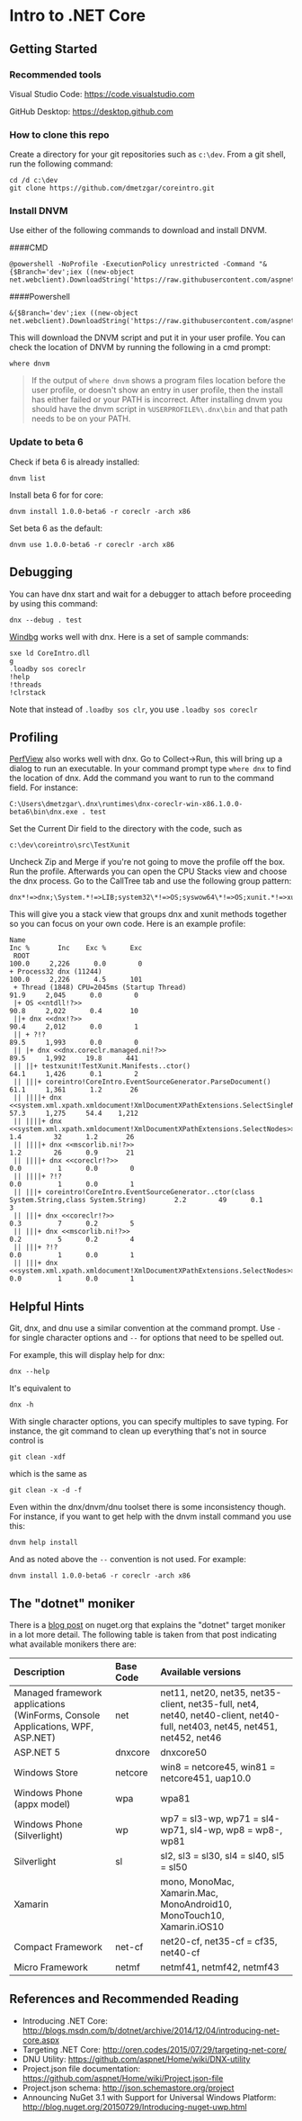# Intro to .NET Core

## Getting Started

### Recommended tools

Visual Studio Code: https://code.visualstudio.com

GitHub Desktop: https://desktop.github.com

### How to clone this repo
Create a directory for your git repositories such as `c:\dev`.
From a git shell, run the following command:
```
cd /d c:\dev
git clone https://github.com/dmetzgar/coreintro.git
```

### Install DNVM
Use either of the following commands to download and install DNVM.

####CMD
```
@powershell -NoProfile -ExecutionPolicy unrestricted -Command "&{$Branch='dev';iex ((new-object net.webclient).DownloadString('https://raw.githubusercontent.com/aspnet/Home/dev/dnvminstall.ps1'))}"
```

####Powershell
```
&{$Branch='dev';iex ((new-object net.webclient).DownloadString('https://raw.githubusercontent.com/aspnet/Home/dev/dnvminstall.ps1'))}
```

This will download the DNVM script and put it in your user profile. You can check the location of DNVM by running the following in a cmd prompt:

```
where dnvm
```

> If the output of `where dnvm` shows a program files location before the user profile, or doesn't show an entry in user profile, then the install has either failed or your PATH is incorrect. After installing dnvm you should have the dnvm script in `%USERPROFILE%\.dnx\bin` and that path needs to be on your PATH.

### Update to beta 6
Check if beta 6 is already installed:
```
dnvm list
```
Install beta 6 for for core:
```
dnvm install 1.0.0-beta6 -r coreclr -arch x86
```
Set beta 6 as the default:
```
dnvm use 1.0.0-beta6 -r coreclr -arch x86
```

## Debugging
You can have dnx start and wait for a debugger to attach before proceeding by using this command:
```
dnx --debug . test
```
[Windbg](http://windbg.org) works well with dnx. Here is a set of sample commands:
```
sxe ld CoreIntro.dll
g
.loadby sos coreclr
!help
!threads
!clrstack
```
Note that instead of `.loadby sos clr`, you use `.loadby sos coreclr`

## Profiling
[PerfView](http://www.microsoft.com/en-us/download/details.aspx?id=28567) also works well with dnx. 
Go to Collect->Run, this will bring up a dialog to run an executable.
In your command prompt type `where dnx` to find the location of dnx. Add the command you want to run to the command field. For instance:
```
C:\Users\dmetzgar\.dnx\runtimes\dnx-coreclr-win-x86.1.0.0-beta6\bin\dnx.exe . test
```
Set the Current Dir field to the directory with the code, such as
```
c:\dev\coreintro\src\TestXunit
```
Uncheck Zip and Merge if you're not going to move the profile off the box.
Run the profile. Afterwards you can open the CPU Stacks view and choose the dnx process.
Go to the CallTree tab and use the following group pattern:
```
dnx*!=>dnx;\System.*!=>LIB;system32\*!=>OS;syswow64\*!=>OS;xunit.*!=>xunit
``` 
This will give you a stack view that groups dnx and xunit methods together so 
you can focus on your own code. Here is an example profile:
```
Name                                                                                            	 Inc %	     Inc	Exc %	   Exc
 ROOT                                                                                           	 100.0	   2,226	  0.0	     0
+ Process32 dnx (11244)                                                                         	 100.0	   2,226	  4.5	   101
 + Thread (1848) CPU=2045ms (Startup Thread)                                                    	  91.9	   2,045	  0.0	     0
 |+ OS <<ntdll!?>>                                                                              	  90.8	   2,022	  0.4	    10
 ||+ dnx <<dnx!?>>                                                                              	  90.4	   2,012	  0.0	     1
 || + ?!?                                                                                       	  89.5	   1,993	  0.0	     0
 || |+ dnx <<dnx.coreclr.managed.ni!?>>                                                         	  89.5	   1,992	 19.8	   441
 || ||+ testxunit!TestXunit.Manifests..ctor()                                                   	  64.1	   1,426	  0.1	     2
 || |||+ coreintro!CoreIntro.EventSourceGenerator.ParseDocument()                               	  61.1	   1,361	  1.2	    26
 || ||||+ dnx <<system.xml.xpath.xmldocument!XmlDocumentXPathExtensions.SelectSingleNode>>      	  57.3	   1,275	 54.4	 1,212
 || ||||+ dnx <<system.xml.xpath.xmldocument!XmlDocumentXPathExtensions.SelectNodes>>           	   1.4	      32	  1.2	    26
 || ||||+ dnx <<mscorlib.ni!?>>                                                                 	   1.2	      26	  0.9	    21
 || ||||+ dnx <<coreclr!?>>                                                                     	   0.0	       1	  0.0	     0
 || ||||+ ?!?                                                                                   	   0.0	       1	  0.0	     1
 || |||+ coreintro!CoreIntro.EventSourceGenerator..ctor(class System.String,class System.String)	   2.2	      49	  0.1	     3
 || |||+ dnx <<coreclr!?>>                                                                      	   0.3	       7	  0.2	     5
 || |||+ dnx <<mscorlib.ni!?>>                                                                  	   0.2	       5	  0.2	     4
 || |||+ ?!?                                                                                    	   0.0	       1	  0.0	     1
 || |||+ dnx <<system.xml.xpath.xmldocument!XmlDocumentXPathExtensions.SelectNodes>>            	   0.0	       1	  0.0	     1
```

## Helpful Hints
Git, dnx, and dnu use a similar convention at the command prompt. 
Use `-` for single character options and `--` for options that need to be 
spelled out.

For example, this will display help for dnx:
```
dnx --help
```
It's equivalent to
```
dnx -h
```

With single character options, you can specify multiples to save typing. For instance, the git command to clean up everything that's not in source control is
```
git clean -xdf
```
which is the same as 
```
git clean -x -d -f
```

Even within the dnx/dnvm/dnu toolset there is some inconsistency though. For instance, if 
you want to get help with the dnvm install command you use this:
```
dnvm help install
```
And as noted above the `--` convention is not used. For example:
```
dnvm install 1.0.0-beta6 -r coreclr -arch x86
```

## The "dotnet" moniker
There is a [blog post](http://blog.nuget.org/20150729/Introducing-nuget-uwp.html) on nuget.org that explains the "dotnet" target moniker in a lot more detail.
The following table is taken from that post indicating what available monikers there are:

|Description|Base Code|Available versions|
|:----------|:------- |:-----------------|
|Managed framework applications (WinForms, Console Applications, WPF, ASP.NET)|net|net11, net20, net35, net35-client, net35-full, net4, net40, net40-client, net40-full, net403, net45, net451, net452, net46| 
|ASP.NET 5|dnxcore|dnxcore50 
|Windows Store|netcore|win8 = netcore45, win81 = netcore451, uap10.0| 
|Windows Phone (appx model)|wpa|wpa81| 
|Windows Phone (Silverlight)|wp|wp7 = sl3-wp, wp71 = sl4-wp71, sl4-wp, wp8 = wp8-, wp81| 
|Silverlight|sl|sl2, sl3 = sl30, sl4 = sl40, sl5 = sl50| 
|Xamarin||mono, MonoMac, Xamarin.Mac, MonoAndroid10, MonoTouch10, Xamarin.iOS10|
|Compact Framework|net-cf|net20-cf, net35-cf = cf35, net40-cf| 
|Micro Framework|netmf|netmf41, netmf42, netmf43| 


## References and Recommended Reading
- Introducing .NET Core: http://blogs.msdn.com/b/dotnet/archive/2014/12/04/introducing-net-core.aspx
- Targeting .NET Core: http://oren.codes/2015/07/29/targeting-net-core/
- DNU Utility: https://github.com/aspnet/Home/wiki/DNX-utility
- Project.json file documentation: https://github.com/aspnet/Home/wiki/Project.json-file
- Project.json schema: http://json.schemastore.org/project
- Announcing NuGet 3.1 with Support for Universal Windows Platform: http://blog.nuget.org/20150729/Introducing-nuget-uwp.html
